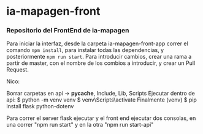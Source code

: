 # ia-mapagen-front

### Repositorio del FrontEnd de ia-mapagen
Para iniciar la interfaz, desde la carpeta ia-mapagen-front-app correr el comando ```npm install```, para instalar todas las dependencias, y posteriormente ```npm run start```.
Para introducir cambios, crear una rama a partir de master, con el nombre de los combios a introducir, y crear un Pull Request.


Nico:

Borrar carpetas en api -> __pycache__, Include, Lib, Scripts
Ejecutar dentro de api: 
$ python -m venv venv
$ venv\Scripts\activate
Finalmente
(venv) $ pip install flask python-dotenv

Para correr el server flask ejecutar y el front end ejecutar dos consolas, en una correr "npm run start" y en la otra "npm run start-api"